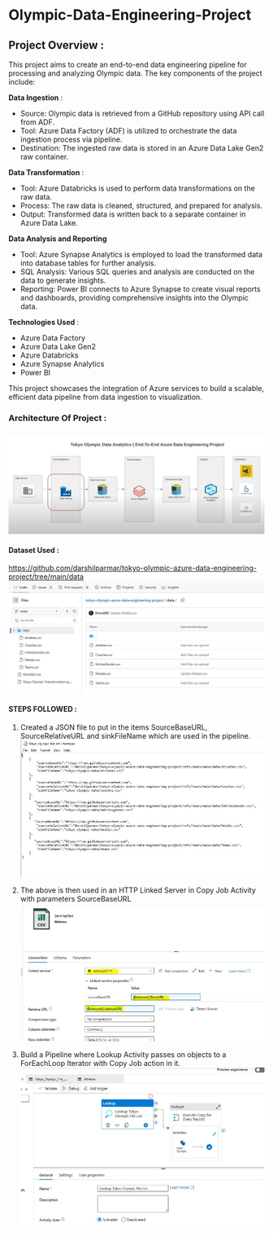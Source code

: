 # Olympic-Data-Engineering-Project

## Project Overview :
This project aims to create an end-to-end data engineering pipeline for processing and analyzing Olympic data. The key components of the project include:

**Data Ingestion** :
    
   - Source: Olympic data is retrieved from a GitHub repository using API call from ADF.
   - Tool: Azure Data Factory (ADF) is utilized to orchestrate the data ingestion process via pipeline.
   - Destination: The ingested raw data is stored in an Azure Data Lake Gen2 raw container.
    
**Data Transformation** :
    
   - Tool: Azure Databricks is used to perform data transformations on the raw data.
   - Process: The raw data is cleaned, structured, and prepared for analysis.
   - Output: Transformed data is written back to a separate container in Azure Data Lake.
    
**Data Analysis and Reporting**
   - Tool: Azure Synapse Analytics is employed to load the transformed data into database tables for further analysis.
   - SQL Analysis: Various SQL queries and analysis are conducted on the data to generate insights.
   - Reporting: Power BI connects to Azure Synapse to create visual reports and dashboards, providing comprehensive insights into the Olympic data.
     
**Technologies Used** :
   - Azure Data Factory
   - Azure Data Lake Gen2
   - Azure Databricks
   - Azure Synapse Analytics
   - Power BI

This project showcases the integration of Azure services to build a scalable, efficient data pipeline from data ingestion to visualization.

### Architecture Of Project : 
![Image](https://github.com/soumyadbt1/Olympic-Data-Engineering-Project/blob/main/Snapshots/Project%20Architecture.JPG)

#### Dataset Used :
https://github.com/darshilparmar/tokyo-olympic-azure-data-engineering-project/tree/main/data
![Image](https://github.com/soumyadbt1/Olympic-Data-Engineering-Project/blob/main/Snapshots/source%20data.JPG)

#### STEPS FOLLOWED : 

1. Created a JSON file to put in the items SourceBaseURL, SourceRelativeURL and sinkFileName which are used in the pipeline.
 ![Image](https://github.com/soumyadbt1/Olympic-Data-Engineering-Project/blob/main/Snapshots/source%20JSON.JPG)

2. The above is then used in an HTTP Linked Server in Copy Job Activity with parameters SourceBaseURL
 ![Image](https://github.com/soumyadbt1/Olympic-Data-Engineering-Project/blob/main/Snapshots/HTTP%20API%20link%20service%20and%20dataset%20parameters.JPG)

3. Build a Pipeline where Lookup Activity passes on objects to a ForEachLoop Iterator with Copy Job action in it.
 ![Image](https://github.com/soumyadbt1/Olympic-Data-Engineering-Project/blob/main/Snapshots/pipeline%20created.JPG)
     

